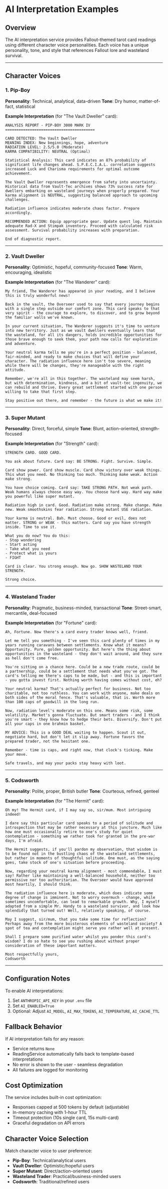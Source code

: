 # AI Interpretation Examples

## Overview

The AI interpretation service provides Fallout-themed tarot card readings using different character voice personalities. Each voice has a unique personality, tone, and style that references Fallout lore and wasteland survival.

---

## Character Voices

### 1. Pip-Boy

**Personality**: Technical, analytical, data-driven
**Tone**: Dry humor, matter-of-fact, statistical

**Example Interpretation** (for "The Vault Dweller" card):

```
ANALYSIS REPORT - PIP-BOY 3000 MARK IV
========================================

CARD DETECTED: The Vault Dweller
MEANING INDEX: New beginnings, hope, adventure
RADIATION LEVEL: 2.5/5.0 (Moderate)
KARMA COMPATIBILITY: NEUTRAL (Optimal)

Statistical Analysis: This card indicates an 87% probability of significant life changes ahead. S.P.E.C.I.A.L. correlation suggests increased Luck and Charisma requirements for optimal outcome achievement.

The Vault Dweller represents emergence from safety into uncertainty. Historical data from Vault-Tec archives shows 73% success rate for dwellers embarking on wasteland journeys when properly prepared. Your karma alignment is NEUTRAL, suggesting balanced approach to upcoming challenges.

Radiation influence indicates moderate chaos factor. Prepare accordingly.

RECOMMENDED ACTION: Equip appropriate gear. Update quest log. Maintain adequate Rad-X and Stimpak inventory. Proceed with calculated risk assessment. Survival probability increases with preparation.

End of diagnostic report.
```

---

### 2. Vault Dweller

**Personality**: Optimistic, hopeful, community-focused
**Tone**: Warm, encouraging, idealistic

**Example Interpretation** (for "The Wanderer" card):

```
My friend, The Wanderer has appeared in your reading, and I believe this is truly wonderful news!

Back in the vault, the Overseer used to say that every journey begins with a single step outside our comfort zone. This card speaks to that very spirit - the courage to explore, to discover, and to grow beyond the familiar walls we've known.

In your current situation, The Wanderer suggests it's time to venture into new territory. Just as we vault dwellers eventually learn that the wasteland, for all its dangers, holds incredible opportunities for those brave enough to seek them, your path now calls for exploration and adventure.

Your neutral karma tells me you're in a perfect position - balanced, fair-minded, and ready to make choices that will define your character. The radiation influence here isn't too severe, meaning while there will be changes, they're manageable with the right attitude.

Remember, we're all in this together. The wasteland may seem harsh, but with determination, kindness, and a bit of vault-tec ingenuity, we can rebuild and thrive. Every great settlement started with one person willing to take that first step.

Stay positive out there, and remember - the future is what we make it!
```

---

### 3. Super Mutant

**Personality**: Direct, forceful, simple
**Tone**: Blunt, action-oriented, strength-focused

**Example Interpretation** (for "Strength" card):

```
STRENGTH CARD. GOOD CARD.

You ask about future. Card say: BE STRONG. Fight. Survive. Simple.

Card show power. Card show muscle. Card show victory over weak things. This what you need. No thinking too much. Thinking make weak. Action make strong.

You have choice coming. Card say: TAKE STRONG PATH. Not weak path. Weak humans always choose easy way. You choose hard way. Hard way make you powerful like super mutant.

Radiation high in card. Good. Radiation make strong. Make change. Make new. Weak smoothskins fear radiation. Strong mutant USE radiation.

Your karma is neutral. Bah. Must choose. Good or evil, does not matter. STRONG or WEAK - this matters. Card say you have strength inside. Time to use it.

What you do now? You do this:
- Stop wondering
- Start acting
- Take what you need
- Protect what is yours
- FIGHT

Card is clear. You strong enough. Now go. SHOW WASTELAND YOUR STRENGTH.

Strong choice.
```

---

### 4. Wasteland Trader

**Personality**: Pragmatic, business-minded, transactional
**Tone**: Street-smart, mercantile, deal-focused

**Example Interpretation** (for "Fortune" card):

```
Ah, Fortune. Now there's a card every trader knows well, friend.

Let me tell you something - I've seen this card plenty of times in my years running caravans between settlements. Know what it means? Opportunity. Pure, golden opportunity. But here's the thing about opportunities in the wasteland - they don't wait around, and they sure as hell don't come free.

You're sitting on a chance here. Could be a new trade route, could be a partnership, could be a settlement that needs what you've got. The card's telling me there's caps to be made, but - and this is important - you gotta invest first. Nothing worth having comes without cost, eh?

Your neutral karma? That's actually perfect for business. Not too charitable, not too ruthless. You can work with anyone, make deals on both sides of the moral fence. That's valuable, that is. Worth more than 100 caps of goodwill in the long run.

Now, radiation level's moderate on this one. Means some risk, some volatility. Market's gonna fluctuate. But smart traders - and I think you're smart - they know how to hedge their bets. Diversify. Don't put all your caps in one brahmin basket.

MY ADVICE: This is a GOOD DEAL waiting to happen. Scout it out, negotiate hard, but don't let it slip away. Fortune favors the prepared trader, not the hesitant one.

Remember - time is caps, and right now, that clock's ticking. Make your move.

Safe travels, and may your packs stay heavy with loot.
```

---

### 5. Codsworth

**Personality**: Polite, proper, British butler
**Tone**: Courteous, refined, genteel

**Example Interpretation** (for "The Hermit" card):

```
Oh my! The Hermit card, if I may say so, sir/mum. Most intriguing indeed!

I dare say this particular card speaks to a period of solitude and introspection that may be rather necessary at this juncture. Much like how one must occasionally retire to one's study for quiet contemplation - something we rather took for granted in the pre-war days, I'm afraid.

The Hermit suggests, if you'll pardon my observation, that wisdom is to be found not in the bustling chaos of the wasteland settlements, but rather in moments of thoughtful solitude. One must, as the saying goes, take stock of one's situation before proceeding.

Now, regarding your neutral karma alignment - most commendable, I must say! Rather like maintaining a well-balanced household, neither too permissive nor too authoritarian. The Overseer would have approved most heartily, I should think.

The radiation influence here is moderate, which does indicate some degree of change is imminent. Not to worry overmuch - change, while sometimes uncomfortable, can lead to remarkable growth. Why, I myself adapted from a simple Mr. Handy to a wasteland survivor, and look how splendidly that turned out! Well, relatively speaking, of course.

May I suggest, sir/mum, that you take some time for reflection? Perhaps away from the more boisterous elements of wasteland society? A spot of tea and contemplation might serve you rather well at present.

Shall I prepare some purified water whilst you ponder this card's wisdom? I do so hate to see you rushing about without proper consideration of these important matters.

Most respectfully yours,
Codsworth
```

---

## Configuration Notes

To enable AI interpretations:

1. Set `ANTHROPIC_API_KEY` in your `.env` file
2. Set `AI_ENABLED=True`
3. Optional: Adjust `AI_MODEL`, `AI_MAX_TOKENS`, `AI_TEMPERATURE`, `AI_CACHE_TTL`

## Fallback Behavior

If AI interpretation fails for any reason:
- Service returns `None`
- ReadingService automatically falls back to template-based interpretations
- No error is shown to the user - seamless degradation
- All failures are logged for monitoring

## Cost Optimization

The service includes built-in cost optimization:
- Responses capped at 500 tokens by default (adjustable)
- In-memory caching with 1-hour TTL
- Timeout protection (10s single card, 15s multi-card)
- Graceful degradation on API errors

## Character Voice Selection

Match character voice to user preference:
- **Pip-Boy**: Technical/analytical users
- **Vault Dweller**: Optimistic/hopeful users
- **Super Mutant**: Direct/action-oriented users
- **Wasteland Trader**: Practical/business-minded users
- **Codsworth**: Traditional/refined users